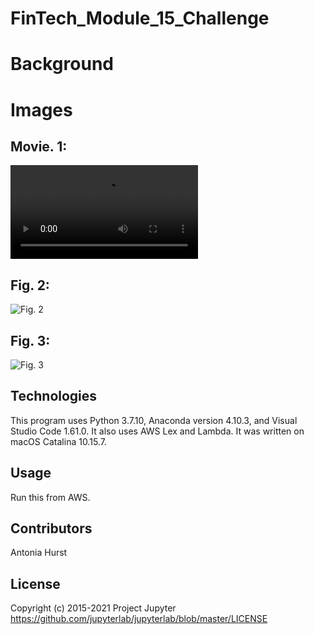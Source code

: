 # FinTech_Module_15_Challenge

# Background


# Images

## Movie. 1: 

![Movie 1](https://github.com/toniahurst/FinTech_Module_15_Challenge/blob/main/TH_Clip_1_Mod_15.mov)

## Fig. 2: 

![Fig. 2]()

## Fig. 3: 

![Fig. 3]()



## Technologies

This program uses Python 3.7.10, Anaconda version 4.10.3, and Visual Studio Code 1.61.0. It also uses AWS Lex and Lambda. It was written on macOS Catalina 10.15.7.

## Usage

Run this from AWS.

## Contributors

Antonia Hurst

## License
Copyright (c) 2015-2021 Project Jupyter https://github.com/jupyterlab/jupyterlab/blob/master/LICENSE



